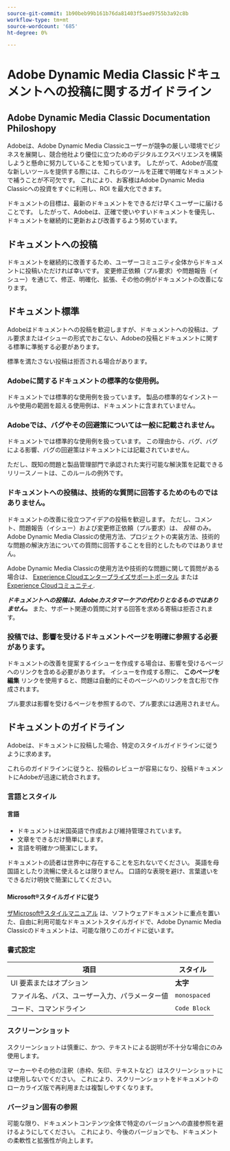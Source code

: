 ```yaml
---
source-git-commit: 1b90beb99b161b76da81403f5aed9755b3a92c8b
workflow-type: tm+mt
source-wordcount: '685'
ht-degree: 0%

---
```

# Adobe Dynamic Media Classicドキュメントへの投稿に関するガイドライン

## Adobe Dynamic Media Classic Documentation Philoshopy

Adobeは、Adobe Dynamic Media Classicユーザーが競争の厳しい環境でビジネスを展開し、競合他社より優位に立つためのデジタルエクスペリエンスを構築しようと懸命に努力していることを知っています。 したがって、Adobeが高度な新しいツールを提供する際には、これらのツールを正確で明確なドキュメントで補うことが不可欠です。 これにより、お客様はAdobe Dynamic Media Classicへの投資をすぐに利用し、ROI を最大化できます。

ドキュメントの目標は、最新のドキュメントをできるだけ早くユーザーに届けることです。 したがって、Adobeは、正確で使いやすいドキュメントを優先し、ドキュメントを継続的に更新および改善するよう努めています。

## ドキュメントへの投稿

ドキュメントを継続的に改善するため、ユーザーコミュニティ全体からドキュメントに投稿いただければ幸いです。 変更修正依頼（プル要求）や問題報告（イシュー）を通じて、修正、明確化、拡張、その他の例がドキュメントの改善になります。

## ドキュメント標準

Adobeはドキュメントへの投稿を歓迎しますが、ドキュメントへの投稿は、プル要求またはイシューの形式でおこない、Adobeの投稿とドキュメントに関する標準に準拠する必要があります。

標準を満たさない投稿は拒否される場合があります。

### Adobeに関するドキュメントの標準的な使用例。

ドキュメントでは標準的な使用例を扱っています。 製品の標準的なインストールや使用の範囲を超える使用例は、ドキュメントに含まれていません。

### Adobeでは、バグやその回避策については一般に記載されません。

ドキュメントでは標準的な使用例を扱っています。 この理由から、バグ、バグによる影響、バグの回避策はドキュメントには記載されていません。

ただし、既知の問題と製品管理部門で承認された実行可能な解決策を記載できるリリースノートは、このルールの例外です。

### ドキュメントへの投稿は、技術的な質問に回答するためのものではありません。

ドキュメントの改善に役立つアイデアの投稿を歓迎します。 ただし、コメント、問題報告（イシュー）および変更修正依頼（プル要求）は、 *投稿* のみ。 Adobe Dynamic Media Classicの使用方法、プロジェクトの実装方法、技術的な問題の解決方法についての質問に回答することを目的としたものではありません。

Adobe Dynamic Media Classicの使用方法や技術的な問題に関して質問がある場合は、 [Experience Cloudエンタープライズサポートポータル](https://experienceleague.adobe.com/?support-solution=General&amp;support-tab=home#support) または [Experience Cloudコミュニティ](https://experienceleaguecommunities.adobe.com/t5/adobe-experience-manager/ct-p/adobe-experience-manager-community).

***ドキュメントへの投稿は、Adobeカスタマーケアの代わりとなるものではありません。*** また、サポート関連の質問に対する回答を求める寄稿は拒否されます。

### 投稿では、影響を受けるドキュメントページを明確に参照する必要があります。

ドキュメントの改善を提案するイシューを作成する場合は、影響を受けるページへのリンクを含める必要があります。 イシューを作成する際に、 **このページを編集** リンクを使用すると、問題は自動的にそのページへのリンクを含む形で作成されます。

プル要求は影響を受けるページを参照するので、プル要求には適用されません。

## ドキュメントのガイドライン

Adobeは、ドキュメントに投稿した場合、特定のスタイルガイドラインに従うように求めます。

これらのガイドラインに従うと、投稿のレビューが容易になり、投稿ドキュメントにAdobeが迅速に統合されます。

### 言語とスタイル

#### 言語

* ドキュメントは米国英語で作成および維持管理されています。
* 文章をできるだけ簡単にします。
* 言語を明確かつ簡潔にします。

ドキュメントの読者は世界中に存在することを忘れないでください。 英語を母国語としたり流暢に使えるとは限りません。 口語的な表現を避け、言葉遣いをできるだけ明快で簡潔にしてください。

#### Microsoft®スタイルガイドに従う

[ザMicrosoft®スタイルマニュアル](https://learn.microsoft.com/en-us/style-guide/welcome/) は、ソフトウェアドキュメントに重点を置いた、自由に利用可能なドキュメントスタイルガイドで、Adobe Dynamic Media Classicのドキュメントは、可能な限りこのガイドに従います。

### 書式設定

| 項目 | スタイル |
|---|---|
| UI 要素またはオプション | **太字** |
| ファイル名、パス、ユーザー入力、パラメーター値 | `monospaced` |
| コード、コマンドライン | ```Code Block``` |

### スクリーンショット

スクリーンショットは慎重に、かつ、テキストによる説明が不十分な場合にのみ使用します。

マーカーやその他の注釈（赤枠、矢印、テキストなど）はスクリーンショットには使用しないでください。 これにより、スクリーンショットをドキュメントのローカライズ版で再利用または複製しやすくなります。

### バージョン固有の参照

可能な限り、ドキュメントコンテンツ全体で特定のバージョンへの直接参照を避けるようにしてください。 これにより、今後のバージョンでも、ドキュメントの柔軟性と拡張性が向上します。
